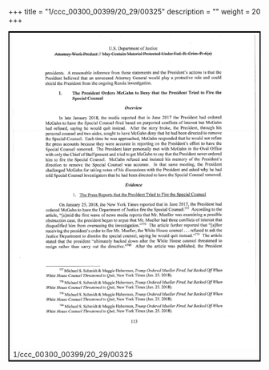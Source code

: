 +++
title = "1/ccc_00300_00399/20_29/00325"
description = ""
weight = 20
+++

<table style="border:2px solid black;max-width:800px;max-height:800px;" 
><tr><td>
<img class="center-fit-jpg"
src="/jpg_/jpg_mueller_report_searchable_325.jpg">
1/ccc_00300_00399/20_29/00325
</img></td></tr></table>
